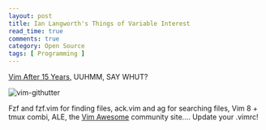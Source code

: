 ```yaml
---
layout: post
title: Ian Langworth's Things of Variable Interest
read_time: true  
comments: true
category: Open Source
tags: [ Programming ]
---
```


[Vim After 15 Years](https://statico.github.io/), UUHMM, SAY WHUT?

![vim-githutter](https://statico.github.io/images/vim/vim3-gitgutter.png)

Fzf and fzf.vim for finding files, ack.vim and ag for searching files, Vim 8 + tmux combi, ALE, the [Vim Awesome](https://vimawesome.com/) community site.... Update your .vimrc!
